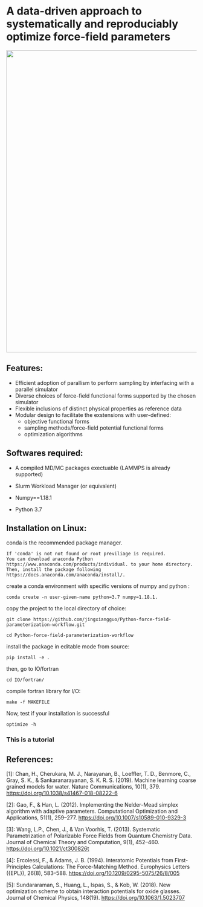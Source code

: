 # A data-driven approach to systematically and reproduciably optimize force-field parameters 

<img src="workflow.png" width="800">

## Features: 
* Efficient adoption of parallism to perform sampling by interfacing with a parallel simulator 
* Diverse choices of force-field functional forms supported by the chosen simulator 
* Flexible inclusions of distinct physical properties as reference data  
* Modular design to facilitate the exstensions with user-defined:  
    - objective functional forms 
    - sampling methods/force-field potential functional forms
    - optimization algorithms  

## Softwares required:

* A compiled MD/MC packages exectuable (LAMMPS is already supported) 

* Slurm Workload Manager (or equivalent) 

* Numpy==1.18.1  

* Python 3.7  

## Installation on Linux: 

conda is the recommended package manager.  

```
If 'conda' is not not found or root previliage is required.  
You can download anaconda Python https://www.anaconda.com/products/individual. to your home directory. 
Then, install the package following https://docs.anaconda.com/anaconda/install/.  

```
create a conda environment with specific versions of numpy and python :  

```
conda create -n user-given-name python=3.7 numpy=1.18.1. 
```

copy the project to the local directory of choice:

```
git clone https://github.com/jingxiangguo/Python-force-field-parameterization-workflow.git 
```

```
cd Python-force-field-parameterization-workflow 
```
install the package in editable mode from source: 

```
pip install -e .  
```
then, go to IO/fortran 

``` 
cd IO/fortran/
``` 
compile fortran library for I/O: 

``` 
make -f MAKEFILE
``` 
Now, test if your installation is successful 

``` 
optimize -h
``` 

### This is a tutorial 

## References: 

[1]: Chan, H., Cherukara, M. J., Narayanan, B., Loeffler, T. D., Benmore, C., Gray, S. K., & Sankaranarayanan, S. K. R. S. (2019). Machine learning coarse grained models for water. Nature Communications, 10(1), 379. https://doi.org/10.1038/s41467-018-08222-6 

[2]: Gao, F., & Han, L. (2012). Implementing the Nelder-Mead simplex algorithm with adaptive parameters. Computational Optimization and Applications, 51(1), 259–277. https://doi.org/10.1007/s10589-010-9329-3   

[3]: Wang, L.P., Chen, J., & Van Voorhis, T. (2013). Systematic Parametrization of Polarizable Force Fields from Quantum Chemistry Data. Journal of Chemical Theory and Computation, 9(1), 452–460. https://doi.org/10.1021/ct300826t  

[4]: Ercolessi, F., & Adams, J. B. (1994). Interatomic Potentials from First-Principles Calculations: The Force-Matching Method. Europhysics Letters ({EPL}), 26(8), 583–588. https://doi.org/10.1209/0295-5075/26/8/005  

[5]: Sundararaman, S., Huang, L., Ispas, S., & Kob, W. (2018). New optimization scheme to obtain interaction potentials for oxide glasses. Journal of Chemical Physics, 148(19). https://doi.org/10.1063/1.5023707 
